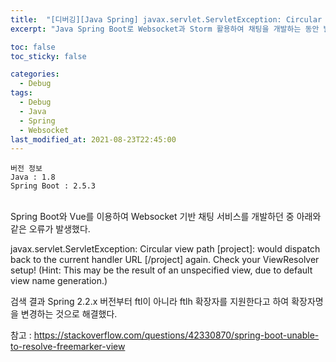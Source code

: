 ```yaml
---
title:  "[디버깅][Java Spring] javax.servlet.ServletException: Circular view path [project]: would dispatch back to the current handler URL [/project] again. Check your ViewResolver setup!"
excerpt: "Java Spring Boot로 Websocket과 Storm 활용하여 채팅을 개발하는 동안 발생한 오류 1"

toc: false
toc_sticky: false

categories:
  - Debug
tags:
  - Debug
  - Java
  - Spring
  - Websocket
last_modified_at: 2021-08-23T22:45:00
---
```


```
버전 정보
Java : 1.8
Spring Boot : 2.5.3
```

<br>
Spring Boot와 Vue를 이용하여 Websocket 기반 채팅 서비스를 개발하던 중 아래와 같은 오류가 발생했다.

<p class="error_msg">javax.servlet.ServletException: Circular view path [project]: would dispatch back to the current handler URL [/project] again. Check your ViewResolver setup! (Hint: This may be the result of an unspecified view, due to default view name generation.)</p>

검색 결과 Spring 2.2.x 버전부터 ftl이 아니라 ftlh 확장자를 지원한다고 하여 확장자명을 변경하는 것으로 해결했다.

참고 : <a href="https://stackoverflow.com/questions/42330870/spring-boot-unable-to-resolve-freemarker-view">https://stackoverflow.com/questions/42330870/spring-boot-unable-to-resolve-freemarker-view</a>